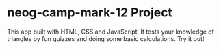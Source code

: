 # neog-camp-mark-12 Project
This app built with HTML, CSS and JavaScript.
It tests your knowledge of triangles by fun quizzes and doing some basic calculations. 
Try it out!
